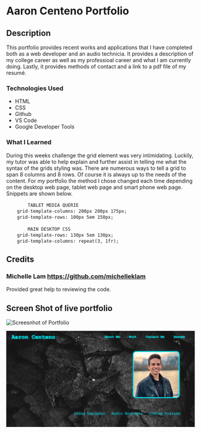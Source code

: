 # Aaron Centeno Portfolio

## Description

This portfolio provides recent works and applications that I have completed both as a web developer and an audio technicia. It provides a description of my college career as well as my professioal career and what I am currently doing. Lastly, it provides methods of contact and a link to a pdf file of my resumé.

### Technologies Used
* HTML
* CSS
* Github
* VS Code
* Google Developer Tools

### What I Learned

During this weeks challenge the grid element was very intimidating. Luckily, my tutor was able to help explain and further assist in telling me what the syntax of the grids styling was. There are numerous ways to tell a grid to span 8 columns and 8 rows. Of course it is always up to the needs of the content. For my portfolio the method I chose changed each time depending on the desktop web page, tablet web page and smart phone web page. Snippets are shown below.
            
            TABLET MEDIA QUERIE
        grid-template-columns: 200px 200px 175px;
        grid-template-rows: 100px 5em 150px;

            MAIN DESKTOP CSS
        grid-template-rows: 130px 5em 130px;
        grid-template-columns: repeat(3, 1fr);


## Credits

### Michelle Lam https://github.com/michelleklam
Provided great help to reviewing the code. 

## Screen Shot of live portfolio

<img src="./assets/images/portfolio-screenshot.png>" height="400" alt="Screesnhot of Portfolio" />

![Screenshot of live portfolio](/assets/images/portfolio-screenshot.png "Live Portfolio")
